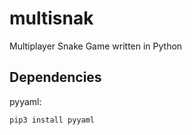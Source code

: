 # multisnak
Multiplayer Snake Game written in Python

## Dependencies

pyyaml: 
```
pip3 install pyyaml
```

